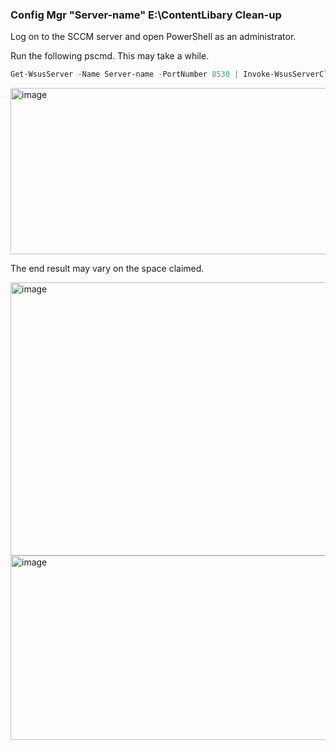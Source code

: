 ### Config Mgr "Server-name" E:\ContentLibary Clean-up

Log on to the SCCM server and open PowerShell as an administrator.

Run the following pscmd. This may take a while. 

```powershell
Get-WsusServer -Name Server-name -PortNumber 8530 | Invoke-WsusServerCleanup –CleanupObsoleteUpdates -CleanupUnneededContentFiles -CompressUpdates -DeclineExpiredUpdates -DeclineSupersededUpdates
```

<img width="880" height="266" alt="image" src="https://github.com/user-attachments/assets/15629e0c-6a93-4423-8209-270edec1e7d3" />

The end result may vary on the space claimed.

<img width="1348" height="437" alt="image" src="https://github.com/user-attachments/assets/17e99391-c7e6-49bc-8e01-3cf6c8db1858" />

<img width="1668" height="295" alt="image" src="https://github.com/user-attachments/assets/289c32ae-de6f-4502-ac06-b5b6c3e1c22a" />

